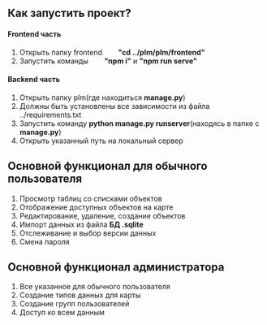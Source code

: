 ## Как запустить проект?
#### Frontend часть
1. Открыть папку frontend   &nbsp;&nbsp;&nbsp;&nbsp;&nbsp;&nbsp; **"cd ../plm/plm/frontend"**
2. Запустить команды &nbsp;&nbsp;&nbsp;&nbsp;&nbsp;&nbsp; **"npm i"** и **"npm run serve"**
#### Backend часть
1. Открыть папку plm(где находиться **manage.py**) 
2. Должны быть установлены все зависимости из файла ../requirements.txt
3. Запустить команду **python manage.py runserver**(находясь в папке с **manage.py**)
4. Открыть указанный путь на локальный сервер
  
## Основной функционал для обычного пользователя
1. Просмотр таблиц со списками объектов
2. Отображение доступных объектов на карте
3. Редактирование, удаление, создание объектов
4. Импорт данных из файла **БД .sqlite**
5. Отслеживание и выбор версии данных
6. Смена пароля 

## Основной функционал администратора
1. Все указанное для обычного пользователя
2. Создание типов данных для карты
3. Создание групп пользователей
4. Доступ ко всем данным 
